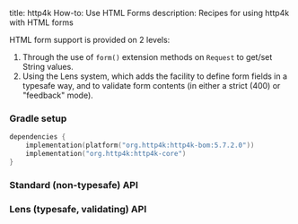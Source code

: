 title: http4k How-to: Use HTML Forms
description: Recipes for using http4k with HTML forms

HTML form support is provided on 2 levels:

1. Through the use of `form()` extension methods on `Request` to get/set String values.
1. Using the Lens system, which adds the facility to define form fields in a typesafe way, and to validate form contents (in either a strict (400) or "feedback" mode).

### Gradle setup

```kotlin
dependencies {
    implementation(platform("org.http4k:http4k-bom:5.7.2.0"))
    implementation("org.http4k:http4k-core")
}
```

### Standard (non-typesafe) API [<img class="octocat"/>](https://github.com/http4k/http4k/blob/master/src/docs/guide/howto/use_html_forms/example_standard.kt)

<script src="https://gist-it.appspot.com/https://github.com/http4k/http4k/blob/master/src/docs/guide/howto/use_html_forms/example_standard.kt"></script>

### Lens (typesafe, validating) API [<img class="octocat"/>](https://github.com/http4k/http4k/blob/master/src/docs/guide/howto/use_html_forms/example_lens.kt)

<script src="https://gist-it.appspot.com/https://github.com/http4k/http4k/blob/master/src/docs/guide/howto/use_html_forms/example_lens.kt"></script>
